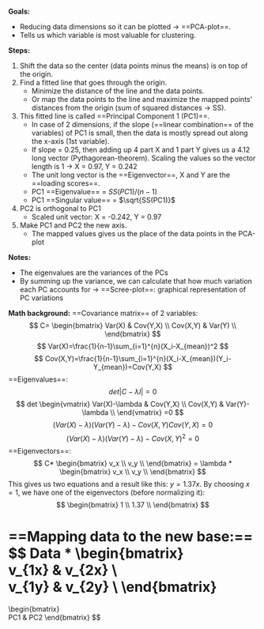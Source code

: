 **Goals:**
- Reducing data dimensions so it can be plotted $\rightarrow$ ==PCA-plot==.
- Tells us which variable is most valuable for clustering.

**Steps:**
1. Shift the data so the center (data points minus the means) is on top of the origin.
2. Find a fitted line that goes through the origin.
	- Minimize the distance of the line and the data points.
	- Or map the data points to the line and maximize the mapped points' distances from the origin (sum of squared distances $\rightarrow$ SS).
3. This fitted line is called ==Principal Component 1 (PC1)==.
	- In case of 2 dimensions, if the slope (==linear combination== of the variables) of PC1 is small, then the data is mostly spread out along the x-axis (1st variable). 
	- If slope = 0.25, then adding up 4 part X and 1 part Y gives us a 4.12 long vector (Pythagorean-theorem). Scaling the values so the vector length is 1 $\rightarrow$ X = 0.97, Y = 0.242
	- The unit long vector is the ==Eigenvector==, X and Y are the ==loading scores==.
	- PC1 ==Eigenvalue== = $SS(PC1)/(n-1)$
	- PC1 ==Singular value== = $\sqrt{SS(PC1)}$
4. PC2 is orthogonal to PC1
	- Scaled unit vector: X = -0.242, Y = 0.97
5. Make PC1 and PC2 the new axis.
	- The mapped values gives us the place of the data points in the PCA-plot

**Notes:**
- The eigenvalues are the variances of the PCs
- By summing up the variance, we can calculate that how much variation each PC accounts for $\rightarrow$ ==Scree-plot==: graphical representation of PC variations

**Math background:**
==Covariance matrix== of 2 variables:
$$
C=
\begin{bmatrix}  
Var(X) & Cov(Y,X) \\  
Cov(X,Y) & Var(Y) \\
\end{bmatrix}
$$
$$
Var(X)=\frac{1}{n-1}\sum_{i=1}^{n}(X_i-X_{mean})^2
$$
$$
Cov(X,Y)=\frac{1}{n-1}\sum_{i=1}^{n}(X_i-X_{mean})(Y_i-Y_{mean})=Cov(Y,X)
$$
==Eigenvalues==:
$$
det|C-\lambda I|=0
$$
$$
det
\begin{vmatrix}  
Var(X)-\lambda & Cov(Y,X) \\  
Cov(X,Y) & Var(Y)-\lambda \\
\end{vmatrix}
=0
$$
$$
(Var(X)-\lambda)(Var(Y)-\lambda)-Cov(X,Y)Cov(Y,X)=0
$$
$$
(Var(X)-\lambda)(Var(Y)-\lambda)-Cov(X,Y)^2=0
$$
==Eigenvectors==:
$$
C*
\begin{bmatrix}  
v_x \\  
v_y \\
\end{bmatrix}
= \lambda * \begin{bmatrix}  
v_x \\  
v_y \\
\end{bmatrix}
$$
This gives us two equations and a result like this: $y=1.37x$. By choosing $x=1$, we have one of the eigenvectors (before normalizing it):
$$
\begin{bmatrix}  
1 \\  
1.37 \\
\end{bmatrix}
$$

==Mapping data to the new base:==
$$
Data * 
\begin{bmatrix}  
v_{1x} & v_{2x} \\  
v_{1y} & v_{2y} \\
\end{bmatrix}
=
\begin{bmatrix}  
PC1 & PC2
\end{bmatrix}
$$